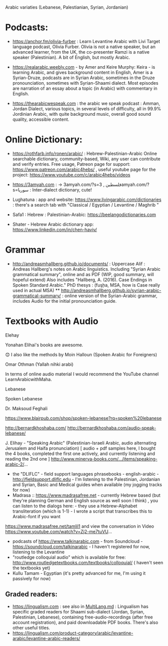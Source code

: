 
Arabic variaties (Lebanese, Palestianian, Syrian, Jordanian)

# Podcasts:

 * https://anchor.fm/olivia-furber : Learn Levantine Arabic with Livi
    Target language podcast, Olivia Furber. Olivia is not a native speaker, but an advanced learner, from the UK, the co-presenter Ramzi is a native speaker (Palestinian). A bit of English, but mostly Arabic.

 * https://realarabic.weebly.com - by Amer and Keire Murphy: Keira - is learning Arabic, and gives background content in English, Amer is a Syrian-Druze, podcasts are in Syrian Arabic, sometimes in the Druze pronounciation, sometimes with Syrian-Shaami dialect. Most episodes are narration of an essay about a topic (in Arabic) with commentary in English.
  * https://thearabicwespeak.com : the arabic we speak podcast : Amman, Jordan Dialect, various topics, in several levels of difficulty, all in 99.9% Jordinian Arabic, with quite background music, overall good sound quality, accessible content.

# Online Dictionary:
 * https://rothfarb.info/ronen/arabic/ : Hebrew-Palestinian-Arabic Online searchable dictionary, community-based, Wiki, any user can contribute and verify entries. Free usage, Patreon page for support:  https://www.patreon.com/arabic4hebs/  , useful youtube page for the project: https://www.youtube.com/c/arabic4hebs/videos

 * https://3amyah.com : -> 3amyah.com/?s=فلسطين ,
 3amyah.com/?s=سوريا : Inter-dialect dictionary, cute!

 * Lughatuna : app and website: https://www.livingarabic.com/dictionaries : there's a search tab with "Classical / Egyptian / Levantine / Maghrib "

 * Safa1 : Hebrew : Palestinian-Arabic: https://beelangodictionaries.com

 * Shater - Hebrew Arabic dictionary app: https://www.linkedin.com/in/chen-haviv/


# Grammar

 * http://andreasmhallberg.github.io/documents/ :  Uppercase Alif : Andreas Hallberg's notes on Arabic linguistics.
  Including "Syrian Arabic grammatical summary", online and as PDF (WIP, good summary, will hopeful extend)
  Also includes "Hallberg, A. (2016). Case Endings in Spoken Standard Arabic." PhD thesys : (fuşḩa, MSA, how is Case really used in actual MSA)
  ** http://andreasmhallberg.github.io/syrian-arabic-grammatical-summary/ : online version of the Syrian-Arabic grammar, includes Audio for the initial pronounciation guide.

# Textbooks with Audio

Elehay

Yonahan Elihai's books are awesome.

 😊 I also like the methods by Moin Halloun (Spoken Arabic for Foreigners) 
 
 Omar Othman (Yallah nihki arabi)
 
In terms of online audio material I would recommend the YouTube channel LearnArabicwithMaha.

Lebanese



Spoken Lebanese

Dr. Maksoud Feghali 

https://www.blairpub.com/shop/spoken-lebanese?rq=spoken%20lebanese

http://bernardkhoshaba.com/
http://bernardkhoshaba.com/audio-speak-lebanese/



J. Elihay - "Speaking Arabic" (Palestinian-Israeli Arabic, audio alternating Jerusalem and Haifa pronunciation) [ audio + pdf samples here, I bought the 4 books, completed the first one actively, and currently listening and reading the 2nd one ] 
http://www.minerva-books.com/.../items/speaking-arabic-2/...

* the "DLIFLC" - field support languages phrasebooks - english-arabic - http://fieldsupport.dliflc.edu - I'm listening to the Palestinian, Jordanian and Syrian, Basic and Medical guides when available (my jogging tracks for now)
* Madrasa :: https://www.madrasafree.net - currently Hebrew based (but they're planning German and English source as well soon I think) , 
you can listen to the dialogs here: - they use a Hebrew-Alphabet transliteration (which is 1-1) - I wrote a script that transcribes this to Arabic-font if you want 

https://www.madrasafree.net/tamlil1
and view the conversation in Video https://www.youtube.com/watch?v=Zj2-me7tuVU...

* podcasts of https://www.talkinarabic.com - from Soundcloud - https://soundcloud.com/talkinarabic - I haven't registered for now, listening to the Levantine 
* "routledge colloquial audio" which is available for free: http://www.routledgetextbooks.com/textbooks/colloquial/ ( haven't seen the textbooks yet) 
* Kullu Tamam - Egyptian (it's pretty advanced for me, I'm using it passively for now)


## Graded readers:
 * https://lingualism.com : see also in [MultiLang.md](MultiLang.md) : Lingualism has specific graded readers for Shaami sub-dialect (Jordan, Syrian, Palestinian, Lebanese), containing free-audio-recordings (after free account registration), and paid downloadable PDF books. There's also other useful titles.
  * https://lingualism.com/product-category/arabic/levantine-arabic/levantine-arabic-readers/


